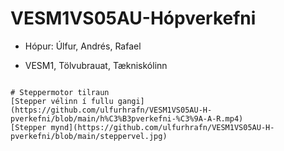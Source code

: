 # VESM1VS05AU-Hópverkefni
- Hópur: Úlfur, Andrés, Rafael   


- VESM1, Tölvubrauat, Tækniskólinn 

~~~

# Steppermotor tilraun
[Stepper vélinn í fullu gangi](https://github.com/ulfurhrafn/VESM1VS05AU-H-pverkefni/blob/main/h%C3%B3pverkefni-%C3%9A-A-R.mp4)
[Stepper mynd](https://github.com/ulfurhrafn/VESM1VS05AU-H-pverkefni/blob/main/steppervel.jpg)
